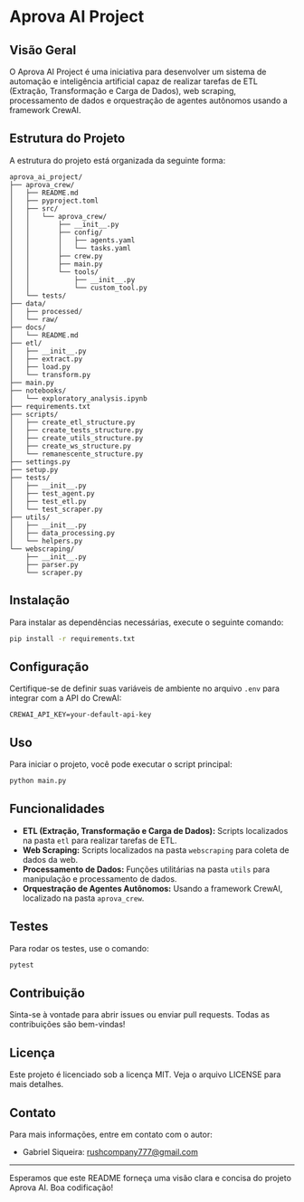 # Aprova AI Project

## Visão Geral

O Aprova AI Project é uma iniciativa para desenvolver um sistema de automação e inteligência artificial capaz de realizar tarefas de ETL (Extração, Transformação e Carga de Dados), web scraping, processamento de dados e orquestração de agentes autônomos usando a framework CrewAI.

## Estrutura do Projeto

A estrutura do projeto está organizada da seguinte forma:

```
aprova_ai_project/
├── aprova_crew/
│   ├── README.md
│   ├── pyproject.toml
│   ├── src/
│   │   └── aprova_crew/
│   │       ├── __init__.py
│   │       ├── config/
│   │       │   ├── agents.yaml
│   │       │   └── tasks.yaml
│   │       ├── crew.py
│   │       ├── main.py
│   │       └── tools/
│   │           ├── __init__.py
│   │           └── custom_tool.py
│   └── tests/
├── data/
│   ├── processed/
│   └── raw/
├── docs/
│   └── README.md
├── etl/
│   ├── __init__.py
│   ├── extract.py
│   ├── load.py
│   └── transform.py
├── main.py
├── notebooks/
│   └── exploratory_analysis.ipynb
├── requirements.txt
├── scripts/
│   ├── create_etl_structure.py
│   ├── create_tests_structure.py
│   ├── create_utils_structure.py
│   ├── create_ws_structure.py
│   └── remanescente_structure.py
├── settings.py
├── setup.py
├── tests/
│   ├── __init__.py
│   ├── test_agent.py
│   ├── test_etl.py
│   └── test_scraper.py
├── utils/
│   ├── __init__.py
│   ├── data_processing.py
│   └── helpers.py
└── webscraping/
    ├── __init__.py
    ├── parser.py
    └── scraper.py
```

## Instalação

Para instalar as dependências necessárias, execute o seguinte comando:

```bash
pip install -r requirements.txt
```

## Configuração

Certifique-se de definir suas variáveis de ambiente no arquivo `.env` para integrar com a API do CrewAI:

```
CREWAI_API_KEY=your-default-api-key
```

## Uso

Para iniciar o projeto, você pode executar o script principal:

```bash
python main.py
```

## Funcionalidades

- **ETL (Extração, Transformação e Carga de Dados):** Scripts localizados na pasta `etl` para realizar tarefas de ETL.
- **Web Scraping:** Scripts localizados na pasta `webscraping` para coleta de dados da web.
- **Processamento de Dados:** Funções utilitárias na pasta `utils` para manipulação e processamento de dados.
- **Orquestração de Agentes Autônomos:** Usando a framework CrewAI, localizado na pasta `aprova_crew`.

## Testes

Para rodar os testes, use o comando:

```bash
pytest
```

## Contribuição

Sinta-se à vontade para abrir issues ou enviar pull requests. Todas as contribuições são bem-vindas!

## Licença

Este projeto é licenciado sob a licença MIT. Veja o arquivo LICENSE para mais detalhes.

## Contato

Para mais informações, entre em contato com o autor:
- Gabriel Siqueira: rushcompany777@gmail.com

---

Esperamos que este README forneça uma visão clara e concisa do projeto Aprova AI. Boa codificação!
```